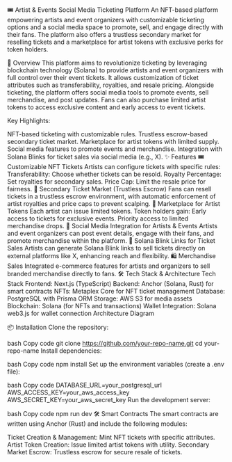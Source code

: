 🎟️ Artist & Events Social Media Ticketing Platform
An NFT-based platform empowering artists and event organizers with customizable ticketing options and a social media space to promote, sell, and engage directly with their fans. The platform also offers a trustless secondary market for reselling tickets and a marketplace for artist tokens with exclusive perks for token holders.

🚀 Overview
This platform aims to revolutionize ticketing by leveraging blockchain technology (Solana) to provide artists and event organizers with full control over their event tickets. It allows customization of ticket attributes such as transferability, royalties, and resale pricing. Alongside ticketing, the platform offers social media tools to promote events, sell merchandise, and post updates. Fans can also purchase limited artist tokens to access exclusive content and early access to event tickets.

Key Highlights:

NFT-based ticketing with customizable rules.
Trustless escrow-based secondary ticket market.
Marketplace for artist tokens with limited supply.
Social media features to promote events and merchandise.
Integration with Solana Blinks for ticket sales via social media (e.g., X).
✨ Features
🎟️ Customizable NFT Tickets
Artists can configure tickets with specific rules:
Transferability: Choose whether tickets can be resold.
Royalty Percentage: Set royalties for secondary sales.
Price Cap: Limit the resale price for fairness.
🔄 Secondary Ticket Market (Trustless Escrow)
Fans can resell tickets in a trustless escrow environment, with automatic enforcement of artist royalties and price caps to prevent scalping.
🛒 Marketplace for Artist Tokens
Each artist can issue limited tokens. Token holders gain:
Early access to tickets for exclusive events.
Priority access to limited merchandise drops.
📢 Social Media Integration for Artists & Events
Artists and event organizers can post event details, engage with their fans, and promote merchandise within the platform.
🔗 Solana Blink Links for Ticket Sales
Artists can generate Solana Blink links to sell tickets directly on external platforms like X, enhancing reach and flexibility.
🛍️ Merchandise Sales
Integrated e-commerce features for artists and organizers to sell branded merchandise directly to fans.
🛠️ Tech Stack & Architecture
Tech Stack
Frontend: Next.js (TypeScript)
Backend: Anchor (Solana, Rust) for smart contracts
NFTs: Metaplex Core for NFT ticket management
Database: PostgreSQL with Prisma ORM
Storage: AWS S3 for media assets
Blockchain: Solana (for NFTs and transactions)
Wallet Integration: Solana web3.js for wallet connection
Architecture Diagram

📦 Installation
Clone the repository:

bash
Copy code
git clone https://github.com/your-repo-name.git
cd your-repo-name
Install dependencies:

bash
Copy code
npm install
Set up the environment variables (create a .env file):

bash
Copy code
DATABASE_URL=your_postgresql_url
AWS_ACCESS_KEY=your_aws_access_key
AWS_SECRET_KEY=your_aws_secret_key
Run the development server:

bash
Copy code
npm run dev
🛠️ Smart Contracts
The smart contracts are written using Anchor (Rust) and include the following modules:

Ticket Creation & Management: Mint NFT tickets with specific attributes.
Artist Token Creation: Issue limited artist tokens with utility.
Secondary Market Escrow: Trustless escrow for secure resale of tickets.
